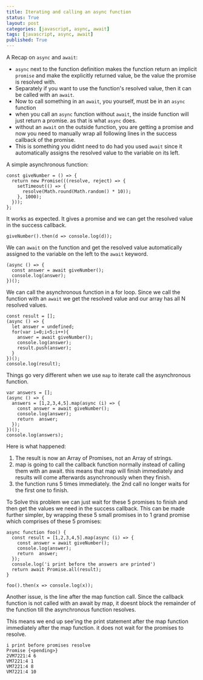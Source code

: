 ```yaml
---
title: Iterating and calling an async function
status: True
layout: post
categories: [javascript, async, await]
tags: [javascript, async, await]
published: True
---
```


A Recap on `async` and `await`:

- `async` next to the function definition makes the function return an implicit `promise` and make the explicitly returned value, be the value the promise is resolved with. 
- Separately if you want to use the function's resolved value, then it can be called with an `await`. 
- Now to  call something in an `await`, you yourself, must be in an `async` function
- when you call an `async` function without `await`, the inside function will just return a promise. as that is what `async` does.
- without an `await` on the outside function, you are getting a promise and now you need to manually wrap all following lines in the success callback of the promise. 
- This is something you didnt need to do had you used `await` since it automatically assigns the resolved value to the variable on its left.

A simple asynchronous function:

```
const giveNumber = () => {
  return new Promise(((resolve, reject) => {
    setTimeout(() => {
      resolve(Math.round(Math.random() * 10));
    }, 1000);
  }));
};
```

It works as expected. It gives a promise and we can get the resolved value in the success callback.

```
giveNumber().then(d => console.log(d));
```

We can `await` on the function and get the resolved value automatically assigned to the variable on the left to the `await` keyword.

```
(async () => {
  const answer = await giveNumber();
  console.log(answer);
})();
```

We can call the asynchronous function in a for loop. Since we call the function with an `await` we get the resolved value and our array has all N resolved values.

```
const result = [];
(async () => {
  let answer = undefined;
  for(var i=0;i<5;i++){
    answer = await giveNumber();
    console.log(answer);
    result.push(answer);
  }
})();
console.log(result);
```

Things go very different when we use `map` to iterate call the asynchronous function.
```
var answers = [];
(async () => {
  answers = [1,2,3,4,5].map(async (i) => {
    const answer = await giveNumber();
    console.log(answer);
    return  answer;
  });
})();
console.log(answers);
``` 

Here is what happened:
1. The result is now an Array of Promises, not an Array of strings.
2. map is going to call the callback function normally instead of calling them with an await. this means that map will finish immediately and results will come afterwards asynchronously when they finish.
3. the function runs 5 times immediately. the 2nd call no longer waits for the first one to finish.

To Solve this problem we can just wait for these 5 promises to finish and then get the values we need in the success callback. This can be made further simpler, by wrapping these 5 small promises in to 1 grand promise which comprises of these 5 promises:

```
async function foo() {
  const result = [1,2,3,4,5].map(async (i) => {
    const answer = await giveNumber();
    console.log(answer);
    return  answer;
  });
  console.log('i print before the answers are printed')
  return await Promise.all(result);
}

foo().then(x => console.log(x));
```

Another issue, is the line after the map function call. Since the callback function is not called with an await by map, it doesnt block the remainder of the function till the asynchronous function resolves. 

This means we end up see'ing the print statement after the map function immediately after the map function. it does not wait for the promises to resolve.

```
i print before promises resolve
Promise {<pending>}
2VM7221:4 6
VM7221:4 1
VM7221:4 8
VM7221:4 10
```
 